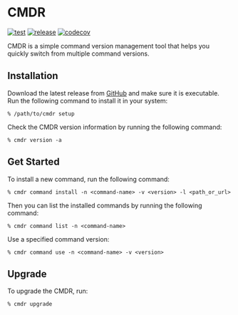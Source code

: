 # CMDR
[![test](https://github.com/MrLYC/cmdr/actions/workflows/unittest.yml/badge.svg)](https://github.com/MrLYC/cmdr/actions/workflows/unittest.yml) [![release](https://github.com/MrLYC/cmdr/actions/workflows/main.yml/badge.svg)](https://github.com/MrLYC/cmdr/actions/workflows/main.yml) [![codecov](https://codecov.io/gh/MrLYC/cmdr/branch/main/graph/badge.svg?token=mo4TJP4mQt)](https://codecov.io/gh/MrLYC/cmdr)

CMDR is a simple command version management tool that helps you quickly switch from multiple command versions.

## Installation
Download the latest release from [GitHub](https://github.com/MrLYC/cmdr/releases) and make sure it is executable.
Run the following command to install it in your system:
```shell
% /path/to/cmdr setup
```

Check the CMDR version information by running the following command:
```shell
% cmdr version -a
```

## Get Started
To install a new command, run the following command:
```shell
% cmdr command install -n <command-name> -v <version> -l <path_or_url>
```

Then you can list the installed commands by running the following command:
```shell
% cmdr command list -n <command-name>
```

Use a specified command version:
```shell
% cmdr command use -n <command-name> -v <version>
```

## Upgrade
To upgrade the CMDR, run:
```shell
% cmdr upgrade
```